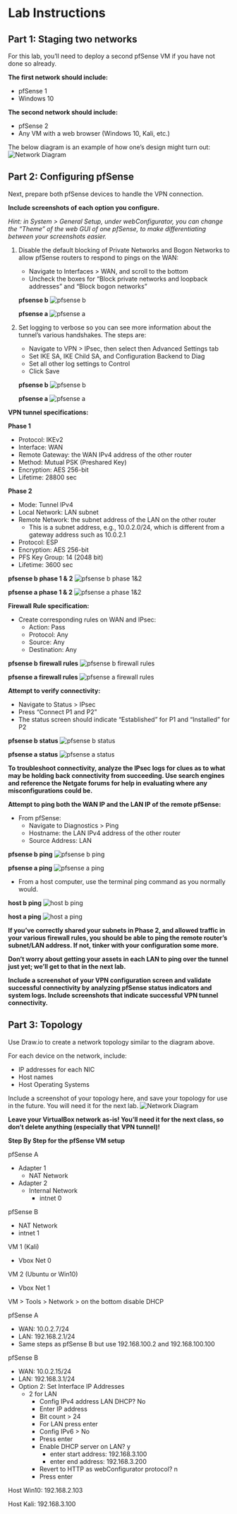 # Lab Instructions

## Part 1: Staging two networks

For this lab, you’ll need to deploy a second pfSense VM if you have not done so already.

**The first network should include:**
- pfSense 1
- Windows 10

**The second network should include:**
- pfSense 2
- Any VM with a web browser (Windows 10, Kali, etc.)

The below diagram is an example of how one’s design might turn out:
![Network Diagram](media/lab5-1.png)

## Part 2: Configuring pfSense

Next, prepare both pfSense devices to handle the VPN connection.

**Include screenshots of each option you configure.**

*Hint: in System > General Setup, under webConfigurator, you can change the “Theme” of the web GUI of one pfSense, to make differentiating between your screenshots easier.*

1. Disable the default blocking of Private Networks and Bogon Networks to allow pfSense routers to respond to pings on the WAN:
   - Navigate to Interfaces > WAN, and scroll to the bottom
   - Uncheck the boxes for “Block private networks and loopback addresses” and “Block bogon networks”

   **pfsense b**
   ![pfsense b](media/lab5-2.png)

   **pfsense a**
   ![pfsense a](media/lab5-10.png)

2. Set logging to verbose so you can see more information about the tunnel’s various handshakes. The steps are:
   - Navigate to VPN > IPsec, then select then Advanced Settings tab
   - Set IKE SA, IKE Child SA, and Configuration Backend to Diag
   - Set all other log settings to Control
   - Click Save

   **pfsense b**
   ![pfsense b](media/lab5-3.png)

   **pfsense a**
   ![pfsense a](media/lab5-11.png)

**VPN tunnel specifications:**

**Phase 1**
- Protocol: IKEv2
- Interface: WAN
- Remote Gateway: the WAN IPv4 address of the other router
- Method: Mutual PSK (Preshared Key)
- Encryption: AES 256-bit
- Lifetime: 28800 sec

**Phase 2**
- Mode: Tunnel IPv4
- Local Network: LAN subnet
- Remote Network: the subnet address of the LAN on the other router
  - This is a subnet address, e.g., 10.0.2.0/24, which is different from a gateway address such as 10.0.2.1
- Protocol: ESP
- Encryption: AES 256-bit
- PFS Key Group: 14 (2048 bit)
- Lifetime: 3600 sec

**pfsense b phase 1 & 2**
![pfsense b phase 1&2](media/lab5-4.png)

**pfsense a phase 1 & 2**
![pfsense a phase 1&2](media/lab5-12.png)

**Firewall Rule specification:**
- Create corresponding rules on WAN and IPsec:
  - Action: Pass
  - Protocol: Any
  - Source: Any
  - Destination: Any

**pfsense b firewall rules**
![pfsense b firewall rules](media/lab5-6.png)

**pfsense a firewall rules**
![pfsense a firewall rules](media/lab5-13.png)

**Attempt to verify connectivity:**

- Navigate to Status > IPsec
- Press “Connect P1 and P2”
- The status screen should indicate “Established” for P1 and “Installed” for P2

**pfsense b status**
![pfsense b status](media/lab5-7.png)

**pfsense a status**
![pfsense a status](media/lab5-14.png)

**To troubleshoot connectivity, analyze the IPsec logs for clues as to what may be holding back connectivity from succeeding. Use search engines and reference the Netgate forums for help in evaluating where any misconfigurations could be.**

**Attempt to ping both the WAN IP and the LAN IP of the remote pfSense:**

- From pfSense:
  - Navigate to Diagnostics > Ping
  - Hostname: the LAN IPv4 address of the other router
  - Source Address: LAN

**pfsense b ping**
![pfsense b ping](media/lab5-8.png)

**pfsense a ping**
![pfsense a ping](media/lab5-16.png)

- From a host computer, use the terminal ping command as you normally would.

**host b ping**
![host b ping](media/lab5-9.png)

**host a ping**
![host a ping](media/lab5-15.png)


**If you’ve correctly shared your subnets in Phase 2, and allowed traffic in your various firewall rules, you should be able to ping the remote router’s subnet/LAN address. If not, tinker with your configuration some more.**

**Don’t worry about getting your assets in each LAN to ping over the tunnel just yet; we’ll get to that in the next lab.**

**Include a screenshot of your VPN configuration screen and validate successful connectivity by analyzing pfSense status indicators and system logs. Include screenshots that indicate successful VPN tunnel connectivity.**

## Part 3: Topology

Use Draw.io to create a network topology similar to the diagram above.

For each device on the network, include:

- IP addresses for each NIC
- Host names
- Host Operating Systems

Include a screenshot of your topology here, and save your topology for use in the future. You will need it for the next lab.
![Network Diagram](media/lab5-17.png)

**Leave your VirtualBox network as-is! You’ll need it for the next class, so don’t delete anything (especially that VPN tunnel)!**



**Step By Step for the pfSense VM setup**

pfSense A
- Adapter 1
  - NAT Network
- Adapter 2
  - Internal Network
    - intnet 0

pfSense B
  - NAT Network
  - intnet 1

VM 1 (Kali)
- Vbox Net 0

VM 2 (Ubuntu or Win10)
- Vbox Net 1

VM > Tools >  Network > on the bottom disable DHCP

pfSense A 
- WAN: 10.0.2.7/24
- LAN: 192.168.2.1/24
- Same steps as pfSense B but use 192.168.100.2 and 192.168.100.100

pfSense B
- WAN: 10.0.2.15/24
- LAN: 192.168.3.1/24
- Option 2: Set Interface IP Addresses
  - 2 for LAN
    - Config IPv4 address LAN DHCP? No
    - Enter IP address
    - Bit count > 24
    - For LAN press enter
    - Config IPv6 > No
    - Press enter
    - Enable DHCP server on LAN? y
      - enter start address: 192.168.3.100
      - enter end address: 192.168.3.200
    - Revert to HTTP as webConfigurator protocol? n
    - Press enter

Host Win10: 192.168.2.103

Host Kali: 192.168.3.100